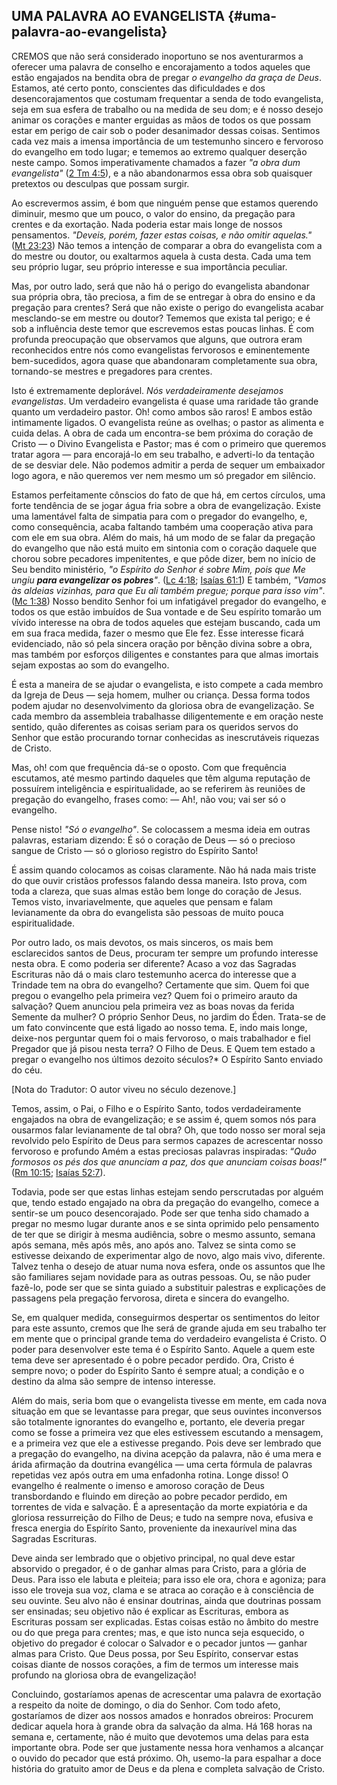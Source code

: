 ## UMA PALAVRA AO EVANGELISTA {#uma-palavra-ao-evangelista}

CREMOS que não será considerado inoportuno se nos aventurarmos a oferecer uma palavra de conselho e encorajamento a todos aqueles que estão engajados na bendita obra de pregar _o evangelho da graça de Deus_. Estamos, até certo ponto, conscientes das dificuldades e dos desencorajamentos que costumam frequentar a senda de todo evangelista, seja em sua esfera de trabalho ou na medida de seu dom; e é nosso desejo animar os corações e manter erguidas as mãos de todos os que possam estar em perigo de cair sob o poder desanimador dessas coisas. Sentimos cada vez mais a imensa importância de um testemunho sincero e fervoroso do evangelho em todo lugar; e tememos ao extremo qualquer deserção neste campo. Somos imperativamente chamados a fazer _&quot;a obra dum evangelista&quot;_ ([2 Tm 4:5](http://bibliaonline.com.br/acf/2tm/4/5)), e a não abandonarmos essa obra sob quaisquer pretextos ou desculpas que possam surgir.

Ao escrevermos assim, é bom que ninguém pense que estamos querendo diminuir, mesmo que um pouco, o valor do ensino, da pregação para crentes e da exortação. Nada poderia estar mais longe de nossos pensamentos. _&quot;Deveis, porém, fazer estas coisas, e não omitir aquelas.&quot;_ ([Mt 23:23](http://bibliaonline.com.br/acf/mt/23/23)) Não temos a intenção de comparar a obra do evangelista com a do mestre ou doutor, ou exaltarmos aquela à custa desta. Cada uma tem seu próprio lugar, seu próprio interesse e sua importância peculiar.

Mas, por outro lado, será que não há o perigo do evangelista abandonar sua própria obra, tão preciosa, a fim de se entregar à obra do ensino e da pregação para crentes? Será que não existe o perigo do evangelista acabar mesclando-se em mestre ou doutor? Tememos que exista tal perigo; e é sob a influência deste temor que escrevemos estas poucas linhas. É com profunda preocupação que observamos que alguns, que outrora eram reconhecidos entre nós como evangelistas fervorosos e eminentemente bem-sucedidos, agora quase que abandonaram completamente sua obra, tornando-se mestres e pregadores para crentes.

Isto é extremamente deplorável. _Nós verdadeiramente desejamos evangelistas_. Um verdadeiro evangelista é quase uma raridade tão grande quanto um verdadeiro pastor. Oh! como ambos são raros! E ambos estão intimamente ligados. O evangelista reúne as ovelhas; o pastor as alimenta e cuida delas. A obra de cada um encontra-se bem próxima do coração de Cristo — o Divino Evangelista e Pastor; mas é com o primeiro que queremos tratar agora — para encorajá-lo em seu trabalho, e adverti-lo da tentação de se desviar dele. Não podemos admitir a perda de sequer um embaixador logo agora, e não queremos ver nem mesmo um só pregador em silêncio.

Estamos perfeitamente cônscios do fato de que há, em certos círculos, uma forte tendência de se jogar água fria sobre a obra de evangelização. Existe uma lamentável falta de simpatia para com o pregador do evangelho, e, como consequência, acaba faltando também uma cooperação ativa para com ele em sua obra. Além do mais, há um modo de se falar da pregação do evangelho que não está muito em sintonia com o coração daquele que chorou sobre pecadores impenitentes, e que pôde dizer, bem no início de Seu bendito ministério, _&quot;o Espírito do Senhor é sobre Mim, pois que Me ungiu_ **_para evangelizar os pobres_**_&quot;_. ([Lc 4:18](http://bibliaonline.com.br/acf/lc/4/18); [Isaías 61:1](http://bibliaonline.com.br/acf/is/61/1)) E também, _&quot;Vamos às aldeias vizinhas, para que Eu ali também pregue; porque para isso vim&quot;_. ([Mc 1:38](http://bibliaonline.com.br/acf/mc/1/38)) Nosso bendito Senhor foi um infatigável pregador do evangelho, e todos os que estão imbuídos de Sua vontade e de Seu espírito tomarão um vívido interesse na obra de todos aqueles que estejam buscando, cada um em sua fraca medida, fazer o mesmo que Ele fez. Esse interesse ficará evidenciado, não só pela sincera oração por bênção divina sobre a obra, mas também por esforços diligentes e constantes para que almas imortais sejam expostas ao som do evangelho.

É esta a maneira de se ajudar o evangelista, e isto compete a cada membro da Igreja de Deus — seja homem, mulher ou criança. Dessa forma todos podem ajudar no desenvolvimento da gloriosa obra de evangelização. Se cada membro da assembleia trabalhasse diligentemente e em oração neste sentido, quão diferentes as coisas seriam para os queridos servos do Senhor que estão procurando tornar conhecidas as inescrutáveis riquezas de Cristo.

Mas, oh! com que frequência dá-se o oposto. Com que frequência escutamos, até mesmo partindo daqueles que têm alguma reputação de possuírem inteligência e espiritualidade, ao se referirem às reuniões de pregação do evangelho, frases como: — Ah!, não vou; vai ser só o evangelho.

Pense nisto! _&quot;Só o evangelho&quot;_. Se colocassem a mesma ideia em outras palavras, estariam dizendo: É só o coração de Deus — só o precioso sangue de Cristo — só o glorioso registro do Espírito Santo!

É assim quando colocamos as coisas claramente. Não há nada mais triste do que ouvir cristãos professos falando dessa maneira. Isto prova, com toda a clareza, que suas almas estão bem longe do coração de Jesus. Temos visto, invariavelmente, que aqueles que pensam e falam levianamente da obra do evangelista são pessoas de muito pouca espiritualidade.

Por outro lado, os mais devotos, os mais sinceros, os mais bem esclarecidos santos de Deus, procuram ter sempre um profundo interesse nesta obra. E como poderia ser diferente? Acaso a voz das Sagradas Escrituras não dá o mais claro testemunho acerca do interesse que a Trindade tem na obra do evangelho? Certamente que sim. Quem foi que pregou o evangelho pela primeira vez? Quem foi o primeiro arauto da salvação? Quem anunciou pela primeira vez as boas novas da ferida Semente da mulher? O próprio Senhor Deus, no jardim do Éden. Trata-se de um fato convincente que está ligado ao nosso tema. E, indo mais longe, deixe-nos perguntar quem foi o mais fervoroso, o mais trabalhador e fiel Pregador que já pisou nesta terra? O Filho de Deus. E Quem tem estado a pregar o evangelho nos últimos dezoito séculos?* O Espírito Santo enviado do céu.

[Nota do Tradutor: O autor viveu no século dezenove.]

Temos, assim, o Pai, o Filho e o Espírito Santo, todos verdadeiramente engajados na obra de evangelização; e se assim é, quem somos nós para ousarmos falar levianamente de tal obra? Oh, que todo nosso ser moral seja revolvido pelo Espírito de Deus para sermos capazes de acrescentar nosso fervoroso e profundo Amém a estas preciosas palavras inspiradas: “_Quão formosos os pés dos que anunciam a paz, dos que anunciam coisas boas!&quot;_ ([Rm 10:15](http://bibliaonline.com.br/acf/rm/10/15); [Isaías 52:7](http://bibliaonline.com.br/acf/is/52/7)).

Todavia, pode ser que estas linhas estejam sendo perscrutadas por alguém que, tendo estado engajado na obra da pregação do evangelho, comece a sentir-se um pouco desencorajado. Pode ser que tenha sido chamado a pregar no mesmo lugar durante anos e se sinta oprimido pelo pensamento de ter que se dirigir à mesma audiência, sobre o mesmo assunto, semana após semana, mês após mês, ano após ano. Talvez se sinta como se estivesse deixando de experimentar algo de novo, algo mais vivo, diferente. Talvez tenha o desejo de atuar numa nova esfera, onde os assuntos que lhe são familiares sejam novidade para as outras pessoas. Ou, se não puder fazê-lo, pode ser que se sinta guiado a substituir palestras e explicações de passagens pela pregação fervorosa, direta e sincera do evangelho.

Se, em qualquer medida, conseguirmos despertar os sentimentos do leitor para este assunto, cremos que lhe será de grande ajuda em seu trabalho ter em mente que o principal grande tema do verdadeiro evangelista é Cristo. O poder para desenvolver este tema é o Espírito Santo. Aquele a quem este tema deve ser apresentado é o pobre pecador perdido. Ora, Cristo é sempre novo; o poder do Espírito Santo é sempre atual; a condição e o destino da alma são sempre de intenso interesse.

Além do mais, seria bom que o evangelista tivesse em mente, em cada nova situação em que se levantasse para pregar, que seus ouvintes inconversos são totalmente ignorantes do evangelho e, portanto, ele deveria pregar como se fosse a primeira vez que eles estivessem escutando a mensagem, e a primeira vez que ele a estivesse pregando. Pois deve ser lembrado que a pregação do evangelho, na divina acepção da palavra, não é uma mera e árida afirmação da doutrina evangélica — uma certa fórmula de palavras repetidas vez após outra em uma enfadonha rotina. Longe disso! O evangelho é realmente o imenso e amoroso coração de Deus transbordando e fluindo em direção ao pobre pecador perdido, em torrentes de vida e salvação. É a apresentação da morte expiatória e da gloriosa ressurreição do Filho de Deus; e tudo na sempre nova, efusiva e fresca energia do Espírito Santo, proveniente da inexaurível mina das Sagradas Escrituras.

Deve ainda ser lembrado que o objetivo principal, no qual deve estar absorvido o pregador, é o de ganhar almas para Cristo, para a glória de Deus. Para isso ele labuta e pleiteia; para isso ele ora, chora e agoniza; para isso ele troveja sua voz, clama e se atraca ao coração e à consciência de seu ouvinte. Seu alvo não é ensinar doutrinas, ainda que doutrinas possam ser ensinadas; seu objetivo não é explicar as Escrituras, embora as Escrituras possam ser explicadas. Estas coisas estão no âmbito do mestre ou do que prega para crentes; mas, e que isto nunca seja esquecido, o objetivo do pregador é colocar o Salvador e o pecador juntos — ganhar almas para Cristo. Que Deus possa, por Seu Espírito, conservar estas coisas diante de nossos corações, a fim de termos um interesse mais profundo na gloriosa obra de evangelização!

Concluindo, gostaríamos apenas de acrescentar uma palavra de exortação a respeito da noite de domingo, o dia do Senhor. Com todo afeto, gostaríamos de dizer aos nossos amados e honrados obreiros: Procurem dedicar aquela hora à grande obra da salvação da alma. Há 168 horas na semana e, certamente, não é muito que devotemos uma delas para esta importante obra. Pode ser que justamente nessa hora venhamos a alcançar o ouvido do pecador que está próximo. Oh, usemo-la para espalhar a doce história do gratuito amor de Deus e da plena e completa salvação de Cristo.